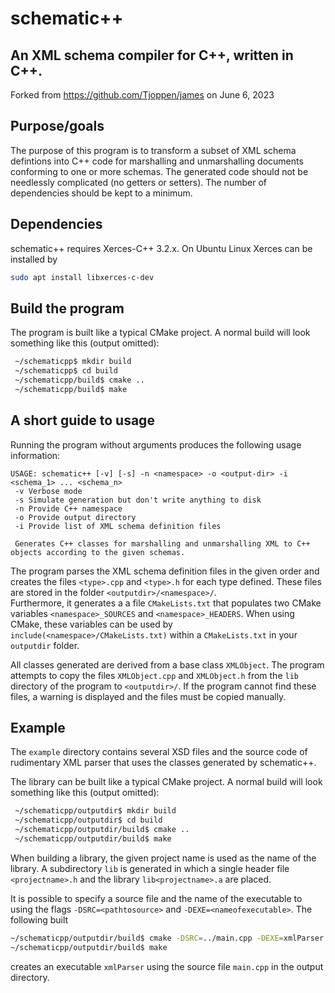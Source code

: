 # schematic++
## An XML schema compiler for C++, written in C++.

Forked from https://github.com/Tjoppen/james on June 6, 2023

## Purpose/goals
The purpose of this program is to transform a subset of XML schema defintions into C++ code for marshalling and unmarshalling documents conforming to one or more schemas. The generated code should not be needlessly complicated (no getters or setters). The number of dependencies should be kept to a minimum.

## Dependencies

schematic++ requires Xerces-C++ 3.2.x. On Ubuntu Linux Xerces can be installed by
```sh
sudo apt install libxerces-c-dev
```

## Build the program

The program is built like a typical CMake project. A normal build will look something like this (output omitted):

```sh
 ~/schematicpp$ mkdir build
 ~/schematicpp$ cd build
 ~/schematicpp/build$ cmake ..
 ~/schematicpp/build$ make
```

## A short guide to usage

Running the program without arguments produces the following usage information:

```
USAGE: schematic++ [-v] [-s] -n <namespace> -o <output-dir> -i <schema_1> ... <schema_n>
 -v	Verbose mode
 -s	Simulate generation but don't write anything to disk
 -n	Provide C++ namespace
 -o	Provide output directory
 -i	Provide list of XML schema definition files

 Generates C++ classes for marshalling and unmarshalling XML to C++ objects according to the given schemas.
```

The program parses the XML schema definition files in the given order and creates the files `<type>.cpp` and `<type>.h` for each type defined. These files are stored in the folder `<outputdir>/<namespace>/`.  
Furthermore, it generates a a file `CMakeLists.txt` that populates two CMake variables `<namespace>_SOURCES` and `<namespace>_HEADERS`. When using CMake, these variables can be used by `include(<namespace>/CMakeLists.txt)` within a `CMakeLists.txt` in your `outputdir` folder.

All classes generated are derived from a base class `XMLObject`. The program attempts to copy the files `XMLObject.cpp` and `XMLObject.h` from the `lib` directory of the program to `<outputdir>/`. If the program cannot find these files, a warning is displayed and the files must be copied manually.

## Example

The `example` directory contains several XSD files and the source code of rudimentary XML parser that uses the classes generated by schematic++.


The library can be built like a typical CMake project. A normal build will look something like this (output omitted):

```sh
 ~/schematicpp/outputdir$ mkdir build
 ~/schematicpp/outputdir$ cd build
 ~/schematicpp/outputdir/build$ cmake ..
 ~/schematicpp/outputdir/build$ make
```

When building a library, the given project name is used as the name of the library. A subdirectory `lib` is generated in which a single header file `<projectname>.h` and the library `lib<projectname>.a` are placed.

It is possible to specify a source file and the name of the executable to using the flags `-DSRC=<pathtosource>` and `-DEXE=<nameofexecutable>`. The following built
```sh
~/schematicpp/outputdir/build$ cmake -DSRC=../main.cpp -DEXE=xmlParser ..
~/schematicpp/outputdir/build$ make
```
creates an executable `xmlParser` using the source file `main.cpp` in the output directory.
